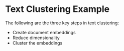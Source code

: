 # Text Clustering Example

The following are the three key steps in text clustering:
- Create document embeddings
- Reduce dimensionality
- Cluster the embeddings
